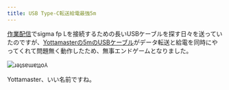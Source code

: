```yaml
---
title: USB Type-C転送給電最強5m
---
```

[作業配信](https://www.youtube.com/c/r7kamura)でsigma fp Lを接続するための長いUSBケーブルを探す日々を送っていたのですが、[Yottamasterの5mのUSBケーブル](https://www.amazon.co.jp/dp/B09Y1BY75P)がデータ転送と給電を同時にやってくれて問題無く動作したため、無事エンドゲームとなりました。

![](https://lh4.googleusercontent.com/Hc9DpxtFGba6JXxKUxc0LnlQi1pZ-KihoVag1MmTCAQVMtDXyNc5j_4_UOOgDhptfx0rvm__HY_zcousVKr1k-h4AEZ3suLaM2QeNDGcN9sYqa7GLiPBvfcL3V46n-KxclESrNttt32_QcuLtXnxRgs "ɹǝʇsɐɯɐʇʇo⅄")

Yottamaster、いい名前ですね。
